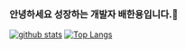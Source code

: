 ### 안녕하세요 성장하는 개발자 배한용입니다.👋

[![github stats](https://github-readme-stats.vercel.app/api?username=toy9910&show_icons=true&hide_border=true)](https://github.com/toy9910)
[![Top Langs](https://github-readme-stats.vercel.app/api/top-langs/?username=toy9910&layout=compact)](https://github.com/toy9910)
